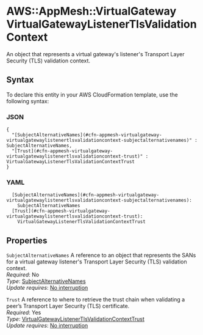 # AWS::AppMesh::VirtualGateway VirtualGatewayListenerTlsValidationContext<a name="aws-properties-appmesh-virtualgateway-virtualgatewaylistenertlsvalidationcontext"></a>

An object that represents a virtual gateway's listener's Transport Layer Security \(TLS\) validation context\.

## Syntax<a name="aws-properties-appmesh-virtualgateway-virtualgatewaylistenertlsvalidationcontext-syntax"></a>

To declare this entity in your AWS CloudFormation template, use the following syntax:

### JSON<a name="aws-properties-appmesh-virtualgateway-virtualgatewaylistenertlsvalidationcontext-syntax.json"></a>

```
{
  "[SubjectAlternativeNames](#cfn-appmesh-virtualgateway-virtualgatewaylistenertlsvalidationcontext-subjectalternativenames)" : SubjectAlternativeNames,
  "[Trust](#cfn-appmesh-virtualgateway-virtualgatewaylistenertlsvalidationcontext-trust)" : VirtualGatewayListenerTlsValidationContextTrust
}
```

### YAML<a name="aws-properties-appmesh-virtualgateway-virtualgatewaylistenertlsvalidationcontext-syntax.yaml"></a>

```
  [SubjectAlternativeNames](#cfn-appmesh-virtualgateway-virtualgatewaylistenertlsvalidationcontext-subjectalternativenames): 
    SubjectAlternativeNames
  [Trust](#cfn-appmesh-virtualgateway-virtualgatewaylistenertlsvalidationcontext-trust): 
    VirtualGatewayListenerTlsValidationContextTrust
```

## Properties<a name="aws-properties-appmesh-virtualgateway-virtualgatewaylistenertlsvalidationcontext-properties"></a>

`SubjectAlternativeNames`  <a name="cfn-appmesh-virtualgateway-virtualgatewaylistenertlsvalidationcontext-subjectalternativenames"></a>
A reference to an object that represents the SANs for a virtual gateway listener's Transport Layer Security \(TLS\) validation context\.  
*Required*: No  
*Type*: [SubjectAlternativeNames](aws-properties-appmesh-virtualgateway-subjectalternativenames.md)  
*Update requires*: [No interruption](https://docs.aws.amazon.com/AWSCloudFormation/latest/UserGuide/using-cfn-updating-stacks-update-behaviors.html#update-no-interrupt)

`Trust`  <a name="cfn-appmesh-virtualgateway-virtualgatewaylistenertlsvalidationcontext-trust"></a>
A reference to where to retrieve the trust chain when validating a peer’s Transport Layer Security \(TLS\) certificate\.  
*Required*: Yes  
*Type*: [VirtualGatewayListenerTlsValidationContextTrust](aws-properties-appmesh-virtualgateway-virtualgatewaylistenertlsvalidationcontexttrust.md)  
*Update requires*: [No interruption](https://docs.aws.amazon.com/AWSCloudFormation/latest/UserGuide/using-cfn-updating-stacks-update-behaviors.html#update-no-interrupt)